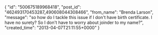  {
   "id": "500675189968418",
   "post_id": "462493170453287_490608044308466",
   "from_name": "Brenda Larson",
   "message": "so how do I tackle this issue if I don't have birth certificate. I have no surety? So I don't have to worry about joinder to my name?",
   "created_time": "2013-04-07T21:11:55+0000"
 }
